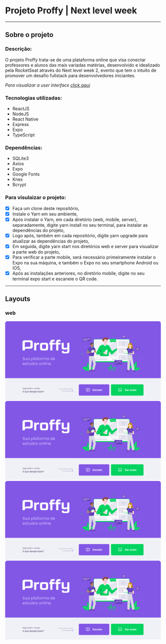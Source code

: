 # Projeto Proffy | Next level week
___

## __Sobre o projeto__

### __Descrição:__ 
O projeto Proffy trata-se de uma plataforma online que visa conectar professores e alunos das mais variadas matérias, desenvolvido e idealizado pela RocketSeat através do Next level week 2, evento que tem o intuito de promover um desafio fullstack para desenvolvedores iniciantes.

_Para visualizar a user interface [click aqui](https://www.figma.com/file/GHGS126t7WYjnPZdRKChJF/Proffy-Web?node-id=0%3A1)_

### __Tecnologias utilizadas:__  
* ReactJS 
* NodeJS
* React Native
* Express
* Expo
* TypeScript

### __Dependências:__ 
* SQLite3
* Axios
* Expo 
* Google Fonts 
* Knex 
* Bcrypt

### __Para visulaizar o projeto:__ 
- [x] Faça um clone deste repositório,
- [x] Instale o Yarn em seu ambiente,
- [x] Após instalar o Yarn, em cada diretório (web, mobile, server), separadamente, digite yarn install no seu terminal, para instalar as dependências do projeto,
- [x] Logo após, também em cada repositório, digite yarn upgrade para atualizar as dependências do projeto,
- [x] Em seguida, digite yarn start nos diretórios web e server para visualizar a parte web do projeto,
- [x] Para verificar a parte mobile, será necessário primeiramente instalar o Expo na sua máquina, e também o Expo no seu smartphone Android ou IOS,
- [x] Após as instalações anteriores, no diretório mobile, digite no seu terminal expo start e escaneie o QR code. 
___

## __Layouts__ 
### __web__

![home](https://github.com/yasminjulia/Proffy_nlw2/blob/master/assets/Home.png)
![home](https://github.com/yasminjulia/Proffy_nlw2/blob/master/assets/Home.png)
![home](https://github.com/yasminjulia/Proffy_nlw2/blob/master/assets/Home.png)
![home](https://github.com/yasminjulia/Proffy_nlw2/blob/master/assets/Home.png)



